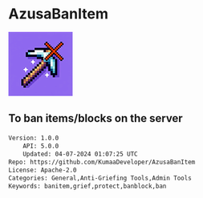 # AzusaBanItem
<img src="https://raw.githubusercontent.com/KumaaDeveloper/AzusaBanItem/e34f106b9db9a1ae2c2f36b477a5bc646aa10788/icon.png" width="128" height="128" />

## To ban items/blocks on the server
```properties
Version: 1.0.0
    API: 5.0.0
    Updated: 04-07-2024 01:07:25 UTC
Repo: https://github.com/KumaaDeveloper/AzusaBanItem
License: Apache-2.0
Categories: General,Anti-Griefing Tools,Admin Tools
Keywords: banitem,grief,protect,banblock,ban
```
